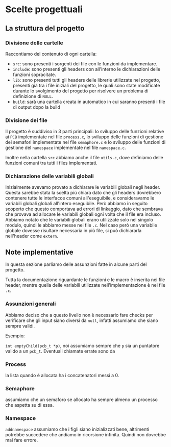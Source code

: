 # Scelte progettuali

## La struttura del progetto


### Divisione delle cartelle
Raccontiamo del contenuto di ogni cartella:
- `src`: sono presenti i sorgenti dei file con le funzioni da implementare.
- `include`: sono presenti gli headers con all'interno le dichiarazioni delle funzioni sopracitate.
- `lib`: sono presenti tutti gli headers delle librerie utilizzate nel progetto, presenti già tra i file iniziali del progetto, le quali sono state modificate durante lo svolgimento del progetto per risolvere un problema di definizione di `NULL`.
- `build`: sarà una cartella creata in automatico in cui saranno presenti i file di output dopo la build


### Divisione dei file
Il progetto è suddiviso in 3 parti principali: lo sviluppo delle funzioni relative ai `PCB` implementate nel file `process.c`, lo sviluppo delle funzioni di gestione dei semafori implementate nel file `semaphore.c` e lo sviluppo delle funzioni di gestione del `namespace` implementate nel file `namespace.c`.

Inoltre nella cartella `src` abbiamo anche il file `utils.c`, dove definiamo delle funzioni comuni tra tutti i files implementati. 


### Dichiarazione delle variabili globali
Inizialmente avevamo provato a dichiarare le variabili globali negli header. Questa sarebbe stata la scelta più chiara dato che gli headers dovrebbero contenere tutte le interfacce comuni all'eseguibile, e consideravamo le variabili globali globali all'intero eseguibile.
Però abbiamo in seguito scoperto che questo comportava ad errori di linkaggio, dato che sembrava che provava ad allocare le variabili globali ogni volta che il file era incluso. 
Abbiamo notato che le variabili globali erano utilizzate solo nel singolo modulo, quindi le abbiamo messe nei file `.c`. Nel caso però una variabile globale dovesse risultare necessaria in più file, si può dichiararla nell'header come `extern`.


## Note implementative
In questa sezione parliamo delle assunzioni fatte in alcune parti del progetto.

Tutta la documentazione riguardante le funzioni e le macro è inserita nei file header, mentre quella delle variabili utilizzate nell'implementazione è nei file `.c`.

### Assunzioni generali
Abbiamo deciso che a questo livello non è necessario fare checks
per verificare che gli input siano diversi da `null`, infatti assumiamo che siano sempre validi.

Esempio:

`int emptyChild(pcb_t *p)`, noi assumiamo sempre che `p` sia un puntatore valido a un `pcb_t`. Eventuali chiamate errate sono da 

### Process
la lista quando è allocata ha i concatenatori messi a 0.

### Semaphore

assumiamo che un semaforo se allocato ha sempre almeno un processo che aspetta su di essa.

### Namespace
`addnamespace` assumiamo che i figli siano inizializzati bene, altrimenti potrebbe succedere che andiamo in ricorsione infinita.
Quindi non dovrebbe mai fare errore.